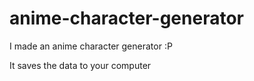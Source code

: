 # anime-character-generator
I made an anime character generator :P

It saves the data to your computer 
